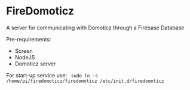 # FireDomoticz
A server for communicating with Domoticz through a Firebase Database

Pre-requirements:
- Screen
- NodeJS
- Domoticz server

For start-up service use:
<code>
sudo ln -s /home/pi/firedomoticz/firedomoticz /etc/init.d/firedomoticz
</code>
